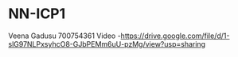 # NN-ICP1
Veena Gadusu
700754361
Video -https://drive.google.com/file/d/1-slG97NLPxsyhcO8-GJbPEMm6uU-pzMg/view?usp=sharing

